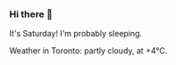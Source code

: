 ### Hi there :wave:

It's Saturday! I'm probably sleeping.

Weather in Toronto: partly cloudy, at +4°C.
